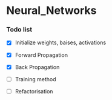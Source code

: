 # Neural_Networks
### Todo list
- [x] Initialize weights, baises, activations
- [x] Forward Propagation
- [x] Back Propagation
- [ ] Training method
- [ ] Refactorisation

